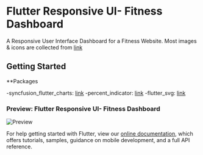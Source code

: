 # Flutter Responsive UI- Fitness Dashboard

A Responsive User Interface Dashboard for a Fitness Website. Most images & icons are collected from [link](https://www.flaticon.com)

## Getting Started

**Packages

-syncfusion_flutter_charts: [link](https://pub.dev/packages/syncfusion_flutter_charts)
-percent_indicator: [link](https://pub.dev/packages/percent_indicator)
-flutter_svg: [link](https://pub.dev/packages/flutter_svg)

### Preview: Flutter Responsive UI- Fitness Dashboard

![Preview](/gif.gif)

For help getting started with Flutter, view our
[online documentation](https://flutter.dev/docs), which offers tutorials,
samples, guidance on mobile development, and a full API reference.
